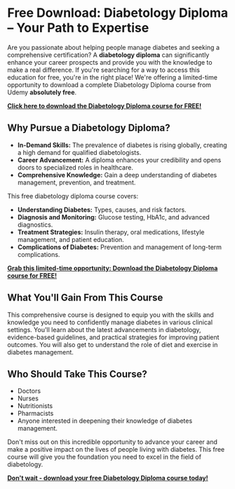 # Free Download: Diabetology Diploma – Your Path to Expertise

Are you passionate about helping people manage diabetes and seeking a comprehensive certification? A **diabetology diploma** can significantly enhance your career prospects and provide you with the knowledge to make a real difference. If you're searching for a way to access this education for free, you're in the right place! We're offering a limited-time opportunity to download a complete Diabetology Diploma course from Udemy **absolutely free**.

[**Click here to download the Diabetology Diploma course for FREE!**](https://udemywork.com/diabetology-diploma)

## Why Pursue a Diabetology Diploma?

*   **In-Demand Skills:** The prevalence of diabetes is rising globally, creating a high demand for qualified diabetologists.
*   **Career Advancement:** A diploma enhances your credibility and opens doors to specialized roles in healthcare.
*   **Comprehensive Knowledge:** Gain a deep understanding of diabetes management, prevention, and treatment.

This free diabetology diploma course covers:

*   **Understanding Diabetes:** Types, causes, and risk factors.
*   **Diagnosis and Monitoring:** Glucose testing, HbA1c, and advanced diagnostics.
*   **Treatment Strategies:** Insulin therapy, oral medications, lifestyle management, and patient education.
*   **Complications of Diabetes:** Prevention and management of long-term complications.

[**Grab this limited-time opportunity: Download the Diabetology Diploma course for FREE!**](https://udemywork.com/diabetology-diploma)

## What You'll Gain From This Course

This comprehensive course is designed to equip you with the skills and knowledge you need to confidently manage diabetes in various clinical settings. You'll learn about the latest advancements in diabetology, evidence-based guidelines, and practical strategies for improving patient outcomes. You will also get to understand the role of diet and exercise in diabetes management.

## Who Should Take This Course?

*   Doctors
*   Nurses
*   Nutritionists
*   Pharmacists
*   Anyone interested in deepening their knowledge of diabetes management.

Don't miss out on this incredible opportunity to advance your career and make a positive impact on the lives of people living with diabetes. This free course will give you the foundation you need to excel in the field of diabetology.

[**Don't wait - download your free Diabetology Diploma course today!**](https://udemywork.com/diabetology-diploma)
